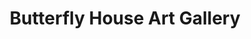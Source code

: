 ---
title: "Butterfly House Art Gallery"
url: /stone-mountain/butterfly-house-art-gallery/
shop: art
---